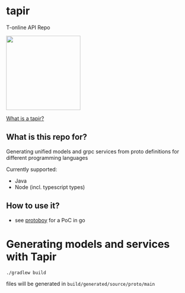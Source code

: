 # tapir
T-online API Repo

<img src="doku/tapir.jpeg" height="200"/>

[What is a tapir?](https://en.wikipedia.org/wiki/Tapir)

## What is this repo for?
Generating unified models and grpc services from proto definitions for different programming languages

Currently supported:
- Java
- Node (incl. typescript types)

## How to use it?

* see [protoboy](https://github.com/stroeer/protoboy) for a PoC in go

# Generating models and services with Tapir
    ./gradlew build

files will be generated in 
    `build/generated/source/proto/main`



